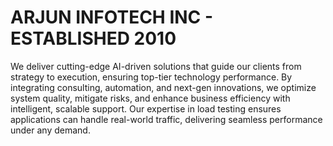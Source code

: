 # ARJUN INFOTECH INC - ESTABLISHED 2010
We deliver cutting-edge AI-driven solutions that guide our clients from strategy to execution, ensuring top-tier technology performance. By integrating consulting, automation, and next-gen innovations, we optimize system quality, mitigate risks, and enhance business efficiency with intelligent, scalable support. Our expertise in load testing ensures applications can handle real-world traffic, delivering seamless performance under any demand.
